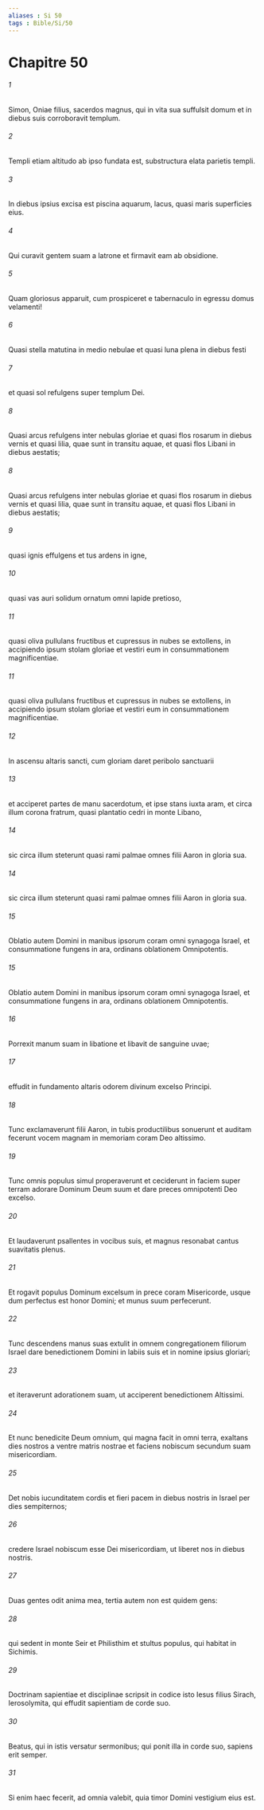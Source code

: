 ```yaml
---
aliases : Si 50
tags : Bible/Si/50
---
```


# Chapitre 50

###### 1
Simon, Oniae filius, sacerdos magnus, qui in vita sua suffulsit domum et in diebus suis corroboravit templum.
###### 2
Templi etiam altitudo ab ipso fundata est, substructura elata parietis templi.
###### 3
In diebus ipsius excisa est piscina aquarum, lacus, quasi maris superficies eius.
###### 4
Qui curavit gentem suam a latrone et firmavit eam ab obsidione.
###### 5
Quam gloriosus apparuit, cum prospiceret e tabernaculo in egressu domus velamenti!
###### 6
Quasi stella matutina in medio nebulae et quasi luna plena in diebus festi
###### 7
et quasi sol refulgens super templum Dei.
###### 8
Quasi arcus refulgens inter nebulas gloriae et quasi flos rosarum in diebus vernis et quasi lilia, quae sunt in transitu aquae, et quasi flos Libani in diebus aestatis;
###### 8
Quasi arcus refulgens inter nebulas gloriae et quasi flos rosarum in diebus vernis et quasi lilia, quae sunt in transitu aquae, et quasi flos Libani in diebus aestatis;
###### 9
quasi ignis effulgens et tus ardens in igne,
###### 10
quasi vas auri solidum ornatum omni lapide pretioso,
###### 11
quasi oliva pullulans fructibus et cupressus in nubes se extollens, in accipiendo ipsum stolam gloriae et vestiri eum in consummationem magnificentiae.
###### 11
quasi oliva pullulans fructibus et cupressus in nubes se extollens, in accipiendo ipsum stolam gloriae et vestiri eum in consummationem magnificentiae.
###### 12
In ascensu altaris sancti, cum gloriam daret peribolo sanctuarii
###### 13
et acciperet partes de manu sacerdotum, et ipse stans iuxta aram, et circa illum corona fratrum, quasi plantatio cedri in monte Libano,
###### 14
sic circa illum steterunt quasi rami palmae omnes filii Aaron in gloria sua.
###### 14
sic circa illum steterunt quasi rami palmae omnes filii Aaron in gloria sua.
###### 15
Oblatio autem Domini in manibus ipsorum coram omni synagoga Israel, et consummatione fungens in ara, ordinans oblationem Omnipotentis.
###### 15
Oblatio autem Domini in manibus ipsorum coram omni synagoga Israel, et consummatione fungens in ara, ordinans oblationem Omnipotentis.
###### 16
Porrexit manum suam in libatione et libavit de sanguine uvae;
###### 17
effudit in fundamento altaris odorem divinum excelso Principi.
###### 18
Tunc exclamaverunt filii Aaron, in tubis productilibus sonuerunt et auditam fecerunt vocem magnam in memoriam coram Deo altissimo.
###### 19
Tunc omnis populus simul properaverunt et ceciderunt in faciem super terram adorare Dominum Deum suum et dare preces omnipotenti Deo excelso.
###### 20
Et laudaverunt psallentes in vocibus suis, et magnus resonabat cantus suavitatis plenus.
###### 21
Et rogavit populus Dominum excelsum in prece coram Misericorde, usque dum perfectus est honor Domini; et munus suum perfecerunt.
###### 22
Tunc descendens manus suas extulit in omnem congregationem filiorum Israel dare benedictionem Domini in labiis suis et in nomine ipsius gloriari;
###### 23
et iteraverunt adorationem suam, ut acciperent benedictionem Altissimi.
###### 24
Et nunc benedicite Deum omnium, qui magna facit in omni terra, exaltans dies nostros a ventre matris nostrae et faciens nobiscum secundum suam misericordiam.
###### 25
Det nobis iucunditatem cordis et fieri pacem in diebus nostris in Israel per dies sempiternos;
###### 26
credere Israel nobiscum esse Dei misericordiam, ut liberet nos in diebus nostris.
###### 27
Duas gentes odit anima mea, tertia autem non est quidem gens:
###### 28
qui sedent in monte Seir et Philisthim et stultus populus, qui habitat in Sichimis.
###### 29
Doctrinam sapientiae et disciplinae scripsit in codice isto Iesus filius Sirach, Ierosolymita, qui effudit sapientiam de corde suo.
###### 30
Beatus, qui in istis versatur sermonibus; qui ponit illa in corde suo, sapiens erit semper.
###### 31
Si enim haec fecerit, ad omnia valebit, quia timor Domini vestigium eius est.

